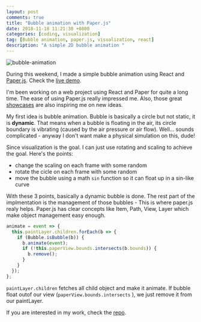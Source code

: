 ```yaml
---
layout: post
comments: true
title: "Bubble animation with Paper.js"
date: 2018-11-18 11:21:30 +0800
categories: [coding, visualization]
tag: [Bubble animation, paper.js, visualization, react]
description: "A simple 2D bubble animation "
---
```


![bubble-animation](/assets/images/bubble-animation.gif)

During this weekend, I made a simple bubble animation using React and [Paper.js](http://paperjs.org/). Check the [live demo](https://hailengc.github.io/bubble-fun/index.html#/).

I'm been working on a web project using React and Paper for quite a long time. The ease of using Paper.js really impressed me. Also, those great [showcases](http://paperjs.org/examples/) are also inspiring me on new ideas.

My first idea is bubble animation. Bubble is basically a circle but not static, it is **dynamic**. That means when a bubble is floating in the air, its circle boundary is vibrating (caused by the air pressure or air flow). Well... sounds complicated - anyway I don't want make a physical simulation on this, dude!

Since visualization is the goal. I can just use rotating and scaling to achieve the goal. Here's the points:

- change the scaling on each frame with some random
- rotate the cicle on each frame with some random
- move the bubble using a math `sin` function so it can float up in a sin-like curve

With these 3 points, basically a dynamic bubble is done. The rest part of the implmentation is the management of those bubbles - This is where paper.js realy helps. Paper.js has clear concepts like Item, Path, View, Layer which make object management easy enough.

```javaScript
animate = event => {
  this.paintLayer.children.forEach(b => {
    if (Bubble.isBubble(b)) {
      b.animate(event);
      if (!this.paperView.bounds.intersects(b.bounds)) {
        b.remove();
      }
    }
  });
};
```

`paintLayer.children` fetches all child object and make it animate. If bubble float outof our view (`paperView.bounds.intersects` ), we just remove it from our paintLayer.

If you are interested in my work, check the [repo](https://github.com/hailengc/bubble-fun).
